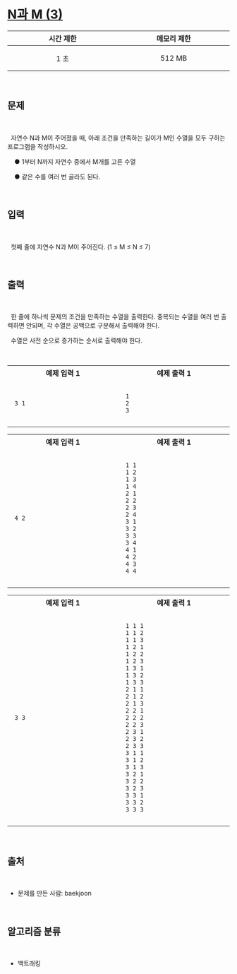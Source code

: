 # [N과 M (3)](https://www.acmicpc.net/problem/15651)

<center>

| 시간 제한 | 메모리 제한 |
| :-------: | :---------: |
|   1 초    |   512 MB    |

</center>
<br />

## 문제

<br />

&nbsp; 자연수 N과 M이 주어졌을 때, 아래 조건을 만족하는 길이가 M인 수열을 모두 구하는 프로그램을 작성하시오.

&nbsp; &nbsp; ● 1부터 N까지 자연수 중에서 M개를 고른 수열

&nbsp; &nbsp; ● 같은 수를 여러 번 골라도 된다.

<br />

## 입력

<br />

&nbsp; 첫째 줄에 자연수 N과 M이 주어진다. (1 ≤ M ≤ N ≤ 7)

<br />

## 출력

<br />

&nbsp; 한 줄에 하나씩 문제의 조건을 만족하는 수열을 출력한다. 중복되는 수열을 여러 번 출력하면 안되며, 각 수열은 공백으로 구분해서 출력해야 한다.

&nbsp; 수열은 사전 순으로 증가하는 순서로 출력해야 한다.

<br />
<center>
<style>th {width: 30vw; text-align: center;} td {padding: 1em;}</style>
<table><tr><th>예제 입력 1</th><th>예제 출력 1</th></tr><tr><td>

```
3 1
```

</td><td>

```
1
2
3
```

</td></tr></table>
<table><tr><th>예제 입력 1</th><th>예제 출력 1</th></tr><tr><td>

```
4 2
```

</td><td>

```
1 1
1 2
1 3
1 4
2 1
2 2
2 3
2 4
3 1
3 2
3 3
3 4
4 1
4 2
4 3
4 4
```

</td></tr></table>
<table><tr><th>예제 입력 1</th><th>예제 출력 1</th></tr><tr><td>

```
3 3
```

</td><td>

```
1 1 1
1 1 2
1 1 3
1 2 1
1 2 2
1 2 3
1 3 1
1 3 2
1 3 3
2 1 1
2 1 2
2 1 3
2 2 1
2 2 2
2 2 3
2 3 1
2 3 2
2 3 3
3 1 1
3 1 2
3 1 3
3 2 1
3 2 2
3 2 3
3 3 1
3 3 2
3 3 3
```

</td></tr></table>
</center>
<br />

## 출처

<br />

- 문제를 만든 사람: baekjoon

<br />

## 알고리즘 분류

<br />

- 백트래킹
